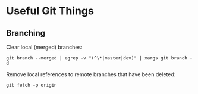 # Useful Git Things

## Branching

Clear local (merged) branches:
```
git branch --merged | egrep -v "(^\*|master|dev)" | xargs git branch -d
```

Remove local references to remote branches that have been deleted:
```
git fetch -p origin
```
